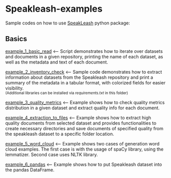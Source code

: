 # Speakleash-examples

Sample codes on how to use [SpeakLeash](https://github.com/speakleash/speakleash) python package:

## Basics

[example_1_basic_read](https://github.com/speakleash/speakleash-examples/tree/main/example_1_basic_read) <-- Script demonstrates how to iterate over datasets and documents in a given repository, printing the name of each dataset, as well as the metadata and text of each document.

[example_2_inventory_check](https://github.com/speakleash/speakleash-examples/tree/main/example_2_inventory_check) <-- Sample code demonstrates how to extract information about datasets from the Speakleash repository and print a summary of the metadata in a tabular format, with colorized fields for easier visibility. <br/>
<sup>(Additional libraries can be installed via _requirements.txt_ in this folder)</sup>

[example_3_quality_metrics](https://github.com/speakleash/speakleash-examples/tree/main/example_3_quality_metrics) <-- Example shows how to check quality metrics distribution in a given dataset and extract quality info for each document.

[example_4_extraction_to_files](https://github.com/speakleash/speakleash-examples/tree/main/example_4_extraction_to_files) <-- Example shows how to extract high quality documents from selected dataset and provides functionalities to create necessary directories and save documents of specified quality from the speakleash dataset to a specific folder location.

[example_5_word_cloud](https://github.com/speakleash/speakleash-examples/tree/main/example_5_word_cloud) <-- Example shows two cases of generation word cloud examples. The first case is with the usage of spaCy library, using the lemmatizer. Second case uses NLTK library.

[example_6_pandas](https://github.com/speakleash/speakleash-examples/tree/main/example_5_word_cloud) <-- Example shows how to put Speakleash dataset into the pandas DataFrame.